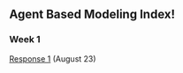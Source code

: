 ## Agent Based Modeling Index!

### Week 1

[Response 1](https://Sarenaoberoi.github.io/AgentBasedModeling/) (August 23)
